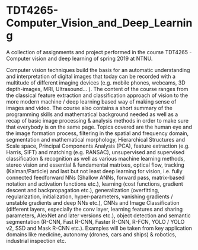 # TDT4265-Computer_Vision_and_Deep_Learning

A collection of assignments and project performed in the course TDT4265 - Computer vision and deep learning of spring 2019 at NTNU.

Computer vision techniques build the basis for an automatic understanding and interpretation of digital images that today can be recorded with a multitude of different imaging devices (e.g. mobile phones, webcams, 3D depth-images, MRI, Ultrasound... ).
The content of the course ranges from the classical feature extraction and classification approach of vision to the more modern machine / deep learning based way of making sense of images and video. The course also contains a short summary of the programming skills and mathematical background needed as well as a recap of basic image processing & analysis methods in order to make sure that everybody is on the same page.
Topics covered are the human eye and the image formation process, filtering in the spatial and frequency domain, segmentation and mathematical morphology, Hierarchical Structures and Scale space, Principal Components Analysis (PCA), feature extraction (e.g. Harris, SIFT) and matching (e.g. RANSAC), unsupervised and supervised classification & recognition as well as various machine learning methods, stereo vision and essential & fundamental matrixes, optical flow, tracking (Kalman/Particle) and last but not least deep learning for vision, i.e. fully connected feedforward NNs (Shallow ANNs, forward pass, matrix-based notation and activation functions etc.), learning (cost functions, gradient descent and backpropagation etc.), generalization (overfitting, regularization, initialization, hyper-parameters, vanishing gradients / unstable gradients and deep NNs etc.), CNNs and Image Classification (different layers, especially the conv layer, learning features and sharing parameters, AlexNet and later versions etc.), object detection and semantic segmentation (R-CNN, Fast R-CNN, Faster R-CNN, R-FCN, YOLO / YOLO v2, SSD and Mask R-CNN etc.).
Examples will be taken from key application domains like medicine, autonomy (drones, cars and ships) & robotics, industrial inspection etc.
